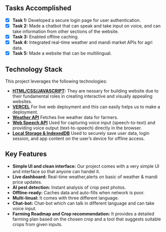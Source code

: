 ## Tasks Accomplished

- [x] **Task 1:** Developed a secure login page for user authentication.
- [x] **Task 2:** Made a chatbot that can speak and take input on voice, and can take information from other sections of the website.
- [x] **Task 3:** Enabled offline caching.
- [x] **Task 4:** Integrated real-time weather and mandi market APIs for agri data.
- [x] **Task 5:** Made a website that can be multilingual.

## Technology Stack

This project leverages the following technologies:

- **[HTML/CSS/JAVASCRIPT](https://developer.mozilla.org/en-US/docs/Web):** They are nessary for building website due to their fundamental roles in creating interactive and visually appealing websites.
- **[VERCEL](https://vercel.com/)** For live web deployment and this can easily helps us to make a deployment.
- **[Weather API](https://openweathermap.org/api)** Fetches live weather data for farmers.
- **[Web Speech API](https://developer.mozilla.org/en-US/docs/Web/API/Web_Speech_API)** Used for capturing voice input (speech-to-text) and providing voice output (text-to-speech) directly in the browser.
- **[Local Storage & IndexedDB](http://developer.mozilla.org/en-US/docs/Web/API/IndexedDB_API)** Used to securely save user data, login session, and app content on the user’s device for offline access.

## Key Features

- **Simple UI and clean interface:** Our project comes with a very simple UI and interface so that anyone can handel it.
- **Live dashboard:** Real-time weather,alerts on basic of weather & mandi price updates.
- **AI pest detection:** Instant analysis of crop pest photos.
- **Offline-ready:** Caches data and auto-fills when network is poor.
- **Multi-linual:** It comes with three different language.
- **Chat-bot:** Chat-bot which can talk in different language and can take voice input.
- **Farming Roadmap and Crop recommendation:** It provides a detailed farming plan based on the chosen crop and a tool that suggests suitable crops from given inputs.
